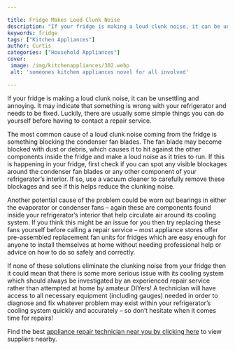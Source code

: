 ```yaml
---

title: Fridge Makes Loud Clunk Noise
description: "If your fridge is making a loud clunk noise, it can be unsettling and annoying. It may indicate that something is wrong with your ...keep going and find out"
keywords: fridge
tags: ["Kitchen Appliances"]
author: Curtis
categories: ["Household Appliances"]
cover: 
 image: /img/kitchenappliances/302.webp
 alt: 'someones kitchen appliances novel for all involved'

---
```


If your fridge is making a loud clunk noise, it can be unsettling and annoying. It may indicate that something is wrong with your refrigerator and needs to be fixed. Luckily, there are usually some simple things you can do yourself before having to contact a repair service. 

The most common cause of a loud clunk noise coming from the fridge is something blocking the condenser fan blades. The fan blade may become blocked with dust or debris, which causes it to hit against the other components inside the fridge and make a loud noise as it tries to run. If this is happening in your fridge, first check if you can spot any visible blockages around the condenser fan blades or any other component of your refrigerator’s interior. If so, use a vacuum cleaner to carefully remove these blockages and see if this helps reduce the clunking noise. 

Another potential cause of the problem could be worn out bearings in either the evaporator or condenser fans – again these are components found inside your refrigerator’s interior that help circulate air around its cooling system. If you think this might be an issue for you then try replacing these fans yourself before calling a repair service – most appliance stores offer pre-assembled replacement fan units for fridges which are easy enough for anyone to install themselves at home without needing professional help or advice on how to do so safely and correctly. 

If none of these solutions eliminate the clunking noise from your fridge then it could mean that there is some more serious issue with its cooling system which should always be investigated by an experienced repair service rather than attempted at home by amateur DIYers! A technician will have access to all necessary equipment (including gauges) needed in order to diagnose and fix whatever problem may exist within your refrigerator’s cooling system quickly and accurately – so don’t hesitate when it comes time for repairs!

Find the best <a href="/pages/appliance-repair-technicians/">appliance repair technician near you by clicking here</a> to view suppliers nearby.
